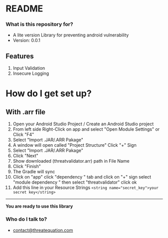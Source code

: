 # README #

### What is this repository for? ###

* A lite version Library for preventing android vulnerability 
* Version: 0.0.1

## Features ##

 1. Input Validation 
 2. Insecure Logging
 

How do I get set up? 
=======



## With .arr file ##
 1. Open your Android Studio Project / Create an Android Studio project
 2. From left side Right-Click on app and select "Open Module Settings" or Click "F4"
 3. Select "Import .JAR/.ARR Pakage"
 4. A window will open called "Project Structure" Click "+" Sign
 5. Select "Import .JAR/.ARR Pakage"
 6. Click "Next"
 7. Show downloaded (threatvalidator.arr) path in File Name
 8. Click "Finish"
 9. The Gradle will sync
 10. Click on "app" click "dependency " tab and click on "+" sign  select "module dependency " then select  "threatvalidator" click ok
 10. Add this line in your Resource Strings
 `<string name="secret_key">your secret key</string>` 


----------


 **You are ready to use this library** 



### Who do I talk to? ###

* contact@threatequation.com
